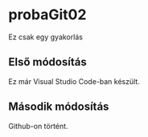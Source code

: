 # probaGit02
Ez csak egy gyakorlás

## Első módosítás
Ez már Visual Studio Code-ban készült.

## Második módosítás
Github-on történt.
